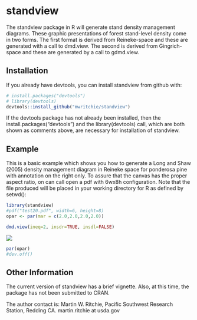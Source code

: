 
<!-- README.md is generated from README.Rmd. Please edit that file -->

# standview

The standview package in R will generate stand density management
diagrams. These graphic presentations of forest stand-level density come
in two forms. The first format is derived from Reineke-space and these
are generated with a call to dmd.view. The second is derived from
Gingrich-space and these are generated by a call to gdmd.view.

## Installation

If you already have devtools, you can install standview from github
with:

``` r
# install.packages("devtools")
# library(devtools)
devtools::install_github("mwritchie/standview")
```

If the devtools package has not already been installed, then the
install.packages(“devtools”) and the library(devtools) call, which are
both shown as comments above, are necessary for installation of
standview.

## Example

This is a basic example which shows you how to generate a Long and Shaw
(2005) density management diagram in Reineke space for ponderosa pine
with annotation on the right only. To assure that the canvas has the
proper aspect ratio, on can call open a pdf with 6wx8h configuration.
Note that the file produced will be placed in your working directory for
R as defined by setwd():

``` r
library(standview)
#pdf("test20.pdf", width=6, height=8)
opar <- par(mar = c(2.0,2.0,2.0,2.0))

dmd.view(ineq=2, insdr=TRUE, insdl=FALSE)
```

![](README-fig1.show-1.png)<!-- -->

``` r
par(opar)
#dev.off()
```

## Other Information

The current version of standview has a brief vignette. Also, at this
time, the package has not been submitted to CRAN.

The author contact is: Martin W. Ritchie, Pacific Southwest Research
Station, Redding CA. martin.ritchie at usda.gov
